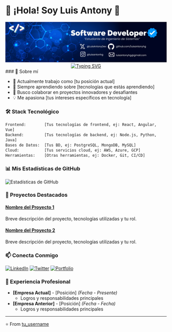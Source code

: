 # 👋 ¡Hola! Soy Luis Antony 🚀




<div align="center">
  <img src="./mibanner.jpeg" alt="vacio">
</div>
<div align="center">
  <a href="https://git.io/typing-svg">
    <img src="https://readme-typing-svg.demolab.com?font=Fira+Code&weight=600&size=28&duration=4000&pause=1000&color=36BCF7&center=true&vCenter=true&width=600&lines=Desarrollador+de+Software;Apasionado+por+la+Tecnolog%C3%ADa;Creando+Soluciones+Innovadoras;Siempre+Aprendiendo" alt="Typing SVG" />
  </a>
</div>
### 🚀 Sobre mí

- 💼 Actualmente trabajo como [tu posición actual]
- 🌱 Siempre aprendiendo sobre [tecnologías que estás aprendiendo]
- 👯 Busco colaborar en proyectos innovadores y desafiantes
- 💡 Me apasiona [tus intereses específicos en tecnología]

### 🛠️ Stack Tecnológico

```text
Frontend:        [Tus tecnologías de frontend, ej: React, Angular, Vue]
Backend:         [Tus tecnologías de backend, ej: Node.js, Python, Java]
Bases de Datos:  [Tus BD, ej: PostgreSQL, MongoDB, MySQL]
Cloud:           [Tus servicios cloud, ej: AWS, Azure, GCP]
Herramientas:    [Otras herramientas, ej: Docker, Git, CI/CD]
```

### 📊 Mis Estadísticas de GitHub

![Estadísticas de GitHub](https://github-readme-stats.vercel.app/api?username=TU_USERNAME&show_icons=true&theme=radical)

### 🌟 Proyectos Destacados

#### [Nombre del Proyecto 1](link)
Breve descripción del proyecto, tecnologías utilizadas y tu rol.

#### [Nombre del Proyecto 2](link)
Breve descripción del proyecto, tecnologías utilizadas y tu rol.

### 📫 Conecta Conmigo

[![LinkedIn](https://img.shields.io/badge/-LinkedIn-0077B5?style=flat&logo=LinkedIn&logoColor=white)](TU_LINK_LINKEDIN)
[![Twitter](https://img.shields.io/badge/-Twitter-1DA1F2?style=flat&logo=Twitter&logoColor=white)](TU_LINK_TWITTER)
[![Portfolio](https://img.shields.io/badge/-Portfolio-000000?style=flat&logo=About.me&logoColor=white)](TU_LINK_PORTFOLIO)

### 💼 Experiencia Profesional

- **[Empresa Actual]** - [Posición] _(Fecha - Presente)_
  - Logros y responsabilidades principales
- **[Empresa Anterior]** - [Posición] _(Fecha - Fecha)_
  - Logros y responsabilidades principales

---
⭐️ From [tu_username](https://github.com/tu_username)
